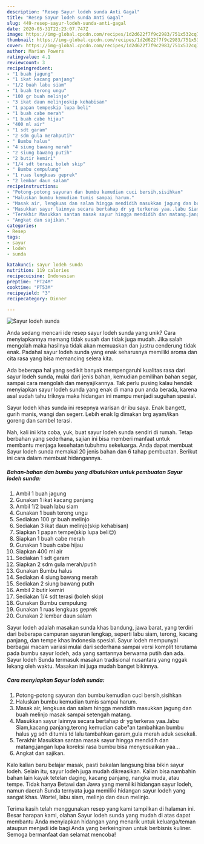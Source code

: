 ```yaml
---
description: "Resep Sayur lodeh sunda Anti Gagal"
title: "Resep Sayur lodeh sunda Anti Gagal"
slug: 449-resep-sayur-lodeh-sunda-anti-gagal
date: 2020-05-31T22:23:07.747Z
image: https://img-global.cpcdn.com/recipes/1d2d622f7f9c2983/751x532cq70/sayur-lodeh-sunda-foto-resep-utama.jpg
thumbnail: https://img-global.cpcdn.com/recipes/1d2d622f7f9c2983/751x532cq70/sayur-lodeh-sunda-foto-resep-utama.jpg
cover: https://img-global.cpcdn.com/recipes/1d2d622f7f9c2983/751x532cq70/sayur-lodeh-sunda-foto-resep-utama.jpg
author: Marian Powers
ratingvalue: 4.1
reviewcount: 3
recipeingredient:
- "1 buah jagung"
- "1 ikat kacang panjang"
- "1/2 buah labu siam"
- "1 buah terong ungu"
- "100 gr buah melinjo"
- "3 ikat daun melinjoskip kehabisan"
- "1 papan tempeskip lupa beli"
- "1 buah cabe merah"
- "1 buah cabe hijau"
- "400 ml air"
- "1 sdt garam"
- "2 sdm gula merahputih"
- " Bumbu halus"
- "4 siung bawang merah"
- "2 siung bawang putih"
- "2 butir kemiri"
- "1/4 sdt terasi boleh skip"
- " Bumbu cempulung"
- "1 ruas lengkuas geprek"
- "2 lembar daun salam"
recipeinstructions:
- "Potong-potong sayuran dan bumbu kemudian cuci bersih,sisihkan"
- "Haluskan bumbu kemudian tumis sampai harum."
- "Masak air, lengkuas dan salam hingga mendidih masukkan jagung dan buah melinjo masak sampai setengah matang."
- "Masukkan sayur lainnya secara bertahap dr yg terkeras yaa..labu Siam,kacang panjang,terong kemudian cabe²an tambahkan bumbu halus yg sdh ditumis td lalu tambahkan garam,gula merah aduk sesekali."
- "Terakhir Masukkan santan masak sayur hingga mendidih dan matang.jangan lupa koreksi rasa bumbu bisa menyesuaikan yaa..."
- "Angkat dan sajikan."
categories:
- Resep
tags:
- sayur
- lodeh
- sunda

katakunci: sayur lodeh sunda 
nutrition: 119 calories
recipecuisine: Indonesian
preptime: "PT24M"
cooktime: "PT53M"
recipeyield: "3"
recipecategory: Dinner

---
```



![Sayur lodeh sunda](https://img-global.cpcdn.com/recipes/1d2d622f7f9c2983/751x532cq70/sayur-lodeh-sunda-foto-resep-utama.jpg)

Anda sedang mencari ide resep sayur lodeh sunda yang unik? Cara menyiapkannya memang tidak susah dan tidak juga mudah. Jika salah mengolah maka hasilnya tidak akan memuaskan dan justru cenderung tidak enak. Padahal sayur lodeh sunda yang enak seharusnya memiliki aroma dan cita rasa yang bisa memancing selera kita.

Ada beberapa hal yang sedikit banyak mempengaruhi kualitas rasa dari sayur lodeh sunda, mulai dari jenis bahan, kemudian pemilihan bahan segar, sampai cara mengolah dan menyajikannya. Tak perlu pusing kalau hendak menyiapkan sayur lodeh sunda yang enak di mana pun anda berada, karena asal sudah tahu triknya maka hidangan ini mampu menjadi suguhan spesial.

Sayur lodeh khas sunda ini resepnya warisan dr ibu saya. Enak bangett, gurih manis, wangi dan segerr. Lebih enak lg dimakan brg ayam/ikan goreng dan sambel terasi.


Nah, kali ini kita coba, yuk, buat sayur lodeh sunda sendiri di rumah. Tetap berbahan yang sederhana, sajian ini bisa memberi manfaat untuk membantu menjaga kesehatan tubuhmu sekeluarga. Anda dapat membuat Sayur lodeh sunda memakai 20 jenis bahan dan 6 tahap pembuatan. Berikut ini cara dalam membuat hidangannya.

<!--inarticleads1-->

##### Bahan-bahan dan bumbu yang dibutuhkan untuk pembuatan Sayur lodeh sunda:

1. Ambil 1 buah jagung
1. Gunakan 1 ikat kacang panjang
1. Ambil 1/2 buah labu siam
1. Gunakan 1 buah terong ungu
1. Sediakan 100 gr buah melinjo
1. Sediakan 3 ikat daun melinjo(skip kehabisan)
1. Siapkan 1 papan tempe(skip lupa beli😌)
1. Siapkan 1 buah cabe merah
1. Gunakan 1 buah cabe hijau
1. Siapkan 400 ml air
1. Sediakan 1 sdt garam
1. Siapkan 2 sdm gula merah/putih
1. Gunakan  Bumbu halus
1. Sediakan 4 siung bawang merah
1. Sediakan 2 siung bawang putih
1. Ambil 2 butir kemiri
1. Sediakan 1/4 sdt terasi (boleh skip)
1. Gunakan  Bumbu cempulung
1. Gunakan 1 ruas lengkuas geprek
1. Gunakan 2 lembar daun salam


Sayur lodeh adalah masakan sunda khas bandung, jawa barat, yang terdiri dari beberapa campuran sayuran lengkap, seperti labu siam, terong, kacang panjang, dan tempe khas Indonesia spesial. Sayur lodeh mempunyai berbagai macam variasi mulai dari sederhana sampai versi komplit terutama pada bumbu sayur lodeh, ada yang santannya berwarna putih dan ada. Sayur lodeh Sunda termasuk masakan tradisional nusantara yang nggak lekang oleh waktu. Masakan ini juga mudah banget bikinnya. 

<!--inarticleads2-->

##### Cara menyiapkan Sayur lodeh sunda:

1. Potong-potong sayuran dan bumbu kemudian cuci bersih,sisihkan
1. Haluskan bumbu kemudian tumis sampai harum.
1. Masak air, lengkuas dan salam hingga mendidih masukkan jagung dan buah melinjo masak sampai setengah matang.
1. Masukkan sayur lainnya secara bertahap dr yg terkeras yaa..labu Siam,kacang panjang,terong kemudian cabe²an tambahkan bumbu halus yg sdh ditumis td lalu tambahkan garam,gula merah aduk sesekali.
1. Terakhir Masukkan santan masak sayur hingga mendidih dan matang.jangan lupa koreksi rasa bumbu bisa menyesuaikan yaa...
1. Angkat dan sajikan.


Kalo kalian baru belajar masak, pasti bakalan langsung bisa bikin sayur lodeh. Selain itu, sayur lodeh juga mudah dikreasikan. Kalian bisa nambahin bahan lain kayak tetelan daging, kacang panjang, nangka muda, atau tempe. Tidak hanya Betawi dan Jawa yang memiliki hidangan sayur lodeh, namun daerah Sunda ternyata juga memiliki hidangan sayur lodeh yang sangat khas. Wortel, labu siam, melinjo dan daun melinjo. 

Terima kasih telah menggunakan resep yang kami tampilkan di halaman ini. Besar harapan kami, olahan Sayur lodeh sunda yang mudah di atas dapat membantu Anda menyiapkan hidangan yang menarik untuk keluarga/teman ataupun menjadi ide bagi Anda yang berkeinginan untuk berbisnis kuliner. Semoga bermanfaat dan selamat mencoba!
